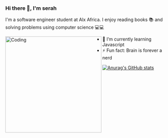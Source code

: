 ### Hi there 👋, I'm serah

I'm a software engineer student at Alx Africa. I enjoy reading books 📚 and solving problems using computer science 💻💻

<img align = "left" alt = "Coding" width = "300" src="https://github.com/M0nica/M0nica/blob/main/octomonica/m0nica-octocat-rotating.gif">
 
 
 
- 🌱 I’m currently learning Javascript
- ⚡ Fun fact: Brain is forever a nerd



[![Anurag's GitHub stats](https://github-readme-stats.vercel.app/api?username=njoroge-s)](https://github.com/anuraghazra/github-readme-stats)
